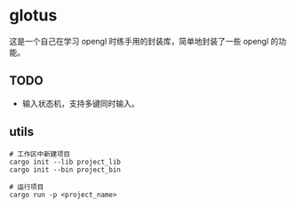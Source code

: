 # glotus

这是一个自己在学习 opengl 时练手用的封装库，简单地封装了一些 opengl 的功能。

## TODO

- 输入状态机，支持多键同时输入。

## utils

```shell
# 工作区中新建项目
cargo init --lib project_lib
cargo init --bin project_bin

# 运行项目
cargo run -p <project_name>
```
